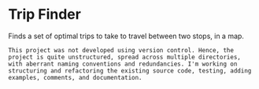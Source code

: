 # Trip Finder

Finds a set of optimal trips to take to travel between two stops, in a map.

```This project was not developed using version control. Hence, the project is quite unstructured, spread across multiple directories, with aberrant naming conventions and redundancies. I'm working on structuring and refactoring the existing source code, testing, adding examples, comments, and documentation.```
